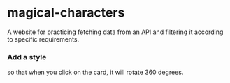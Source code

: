 # magical-characters
A website for practicing fetching data from an API and filtering it according to specific requirements.


### Add a style 
so that when you click on the card, it will rotate 360 degrees.